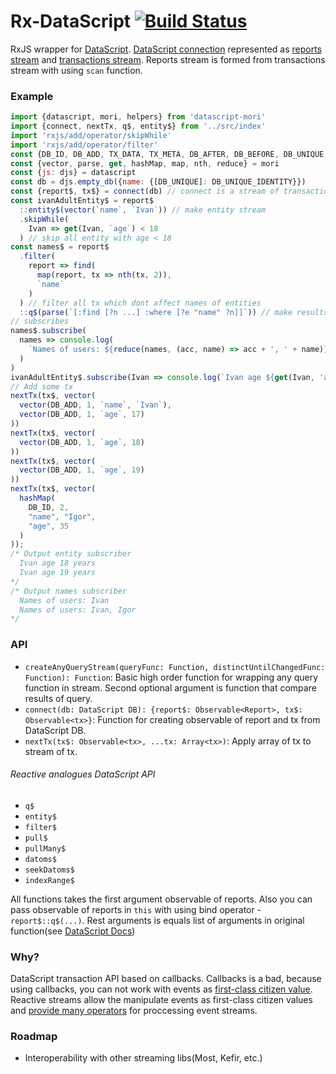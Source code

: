 Rx-DataScript [![Build Status](https://travis-ci.org/typeetfunc/rx-datascript.svg?branch=master)](https://travis-ci.org/typeetfunc/rx-datascript)
=========================

RxJS wrapper for [DataScript](https://github.com/tonsky/datascript). [DataScript connection](https://github.com/tonsky/datascript/blob/master/test%2Fdatascript%2Ftest%2Fconn.cljc) represented as [reports stream](https://github.com/typeetfunc/rx-datascript/blob/master/src/index.js#L22) and [transactions stream](https://github.com/typeetfunc/rx-datascript/blob/master/src/index.js#L21). Reports stream is formed from transactions stream with using `scan` function.

### Example
```Javascript
import {datascript, mori, helpers} from 'datascript-mori'
import {connect, nextTx, q$, entity$} from '../src/index'
import 'rxjs/add/operator/skipWhile'
import 'rxjs/add/operator/filter'
const {DB_ID, DB_ADD, TX_DATA, TX_META, DB_AFTER, DB_BEFORE, DB_UNIQUE, DB_UNIQUE_IDENTITY} = helpers
const {vector, parse, get, hashMap, map, nth, reduce} = mori
const {js: djs} = datascript
const db = djs.empty_db({name: {[DB_UNIQUE]: DB_UNIQUE_IDENTITY}})
const {report$, tx$} = connect(db) // connect is a stream of transactions and stream of reports
const ivanAdultEntity$ = report$
  ::entity$(vector(`name`, `Ivan`)) // make entity stream
  .skipWhile(
    Ivan => get(Ivan, `age`) < 18
  ) // skip all entity with age < 18
const names$ = report$
  .filter(
    report => find(
      map(report, tx => nth(tx, 2)),
      `name`
    )
  ) // filter all tx which dont affect names of entities
  ::q$(parse(`[:find [?n ...] :where [?e "name" ?n]]`)) // make results of the query stream
// subscribes
names$.subscribe(
  names => console.log(
    `Names of users: ${reduce(names, (acc, name) => acc + ', ' + name)}`
  )
)
ivanAdultEntity$.subscribe(Ivan => console.log(`Ivan age ${get(Ivan, 'age')} years`))
// Add some tx
nextTx(tx$, vector(
  vector(DB_ADD, 1, `name`, `Ivan`),
  vector(DB_ADD, 1, `age`, 17)
))
nextTx(tx$, vector(
  vector(DB_ADD, 1, `age`, 18)
))
nextTx(tx$, vector(
  vector(DB_ADD, 1, `age`, 19)
))
nextTx(tx$, vector(
  hashMap(
    DB_ID, 2,
    "name", "Igor",
    "age", 35
  )
));
/* Output entity subscriber
  Ivan age 18 years
  Ivan age 19 years
*/
/* Output names subscriber
  Names of users: Ivan
  Names of users: Ivan, Igor
*/
```
### API
 - `createAnyQueryStream(queryFunc: Function, distinctUntilChangedFunc: Function): Function`: Basic high order function for wrapping any query function in stream. Second optional argument is function that compare results of query.
 - `connect(db: DataScript DB): {report$: Observable<Report>, tx$: Observable<tx>}`: Function for creating observable of report and tx from DataScript DB.
 - `nextTx(tx$: Observable<tx>, ...tx: Array<tx>)`: Apply array of tx to stream of tx.

###### Reactive analogues DataScript API
 - `q$`
 - `entity$`
 - `filter$`
 - `pull$`
 - `pullMany$`
 - `datoms$`
 - `seekDatoms$`
 - `indexRange$`

All functions takes the first argument observable of reports. Also you can pass observable of reports in `this` with using bind operator - `report$::q$(...)`. Rest arguments is equals list of arguments in original function(see [DataScript Docs](https://github.com/tonsky/datascript/wiki/API-overview))

### Why?

DataScript transaction API based on callbacks. Callbacks is a bad, because using callbacks, you can not work with events as [first-class citizen value](https://en.wikipedia.org/wiki/First-class_citizen).  Reactive streams allow the manipulate events as first-class citizen values and [provide many operators](http://reactivex.io/documentation/operators.html) for proccessing event streams.

### Roadmap
 - Interoperability with other streaming libs(Most, Kefir, etc.)
